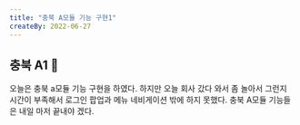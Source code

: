 ```yaml
---
title: "충북 A모듈 기능 구현1"
createBy: 2022-06-27
---
```



## 충북 A1 🎪
오늘은 충북 a모듈 기능 구현을 하였다. 하지만 오늘 회사 갔다 와서 좀 놀아서 그런지 시간이 부족해서 로그인 팝업과 메뉴 네비게이션 밖에 하지 못했다. 충북 A모듈 기능들은 내일 마저 끝내야 겠다.

